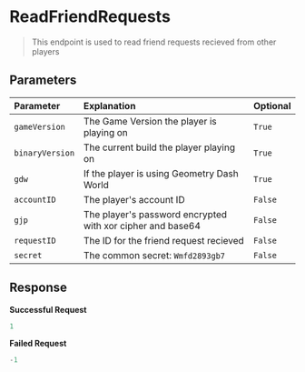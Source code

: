 # ReadFriendRequests

> This endpoint is used to read friend requests recieved from other players

## Parameters

| Parameter       | Explanation                                                | Optional |
| :-------------- | :--------------------------------------------------------- | -------- |
| `gameVersion`   | The Game Version the player is playing on                  | `True`   |
| `binaryVersion` | The current build the player playing on                    | `True`   |
| `gdw`           | If the player is using Geometry Dash World                 | `True`   |
| `accountID`     | The player's account ID                                    | `False`  |
| `gjp`           | The player's password encrypted with xor cipher and base64 | `False`  |
| `requestID`     | The ID for the friend request recieved                     | `False`  |
| `secret`        | The common secret: `Wmfd2893gb7`                           | `False`  |

## Response

**Successful Request**

```py
1
```

**Failed Request**

```py
-1
```
